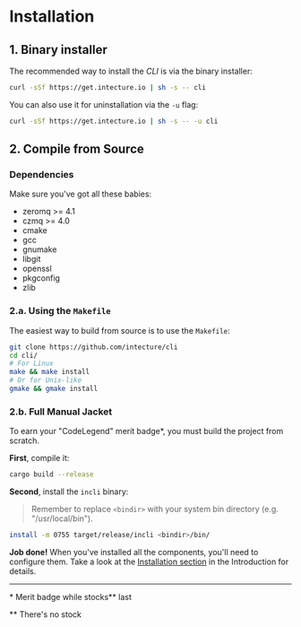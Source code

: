 # Installation

## 1. Binary installer

The recommended way to install the _CLI_ is via the binary installer:

```bash
curl -sSf https://get.intecture.io | sh -s -- cli
```

You can also use it for uninstallation via the `-u` flag:

```bash
curl -sSf https://get.intecture.io | sh -s -- -u cli
```

## 2. Compile from Source

### Dependencies

Make sure you've got all these babies:

- zeromq >= 4.1
- czmq >= 4.0
- cmake
- gcc
- gnumake
- libgit
- openssl
- pkgconfig
- zlib

### 2.a. Using the `Makefile`

The easiest way to build from source is to use the `Makefile`:

```bash
git clone https://github.com/intecture/cli
cd cli/
# For Linux
make && make install
# Or for Unix-like
gmake && gmake install
```

### 2.b. Full Manual Jacket

To earn your "CodeLegend" merit badge*, you must build the project from scratch.

**First**, compile it:

```bash
cargo build --release
```

**Second**, install the `incli` binary:

>Remember to replace `<bindir>` with your system bin directory (e.g. "/usr/local/bin").

```bash
install -m 0755 target/release/incli <bindir>/bin/
```

**Job done!** When you've installed all the components, you'll need to configure them. Take a look at the [Installation section](ch01-02-intro-installation.html) in the Introduction for details.

---

\* Merit badge while stocks** last

** There's no stock
